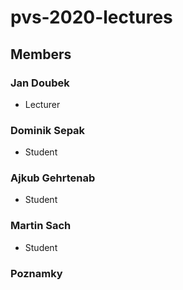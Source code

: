 # pvs-2020-lectures

## Members

### Jan Doubek
 * Lecturer

### Dominik Sepak
 * Student

### Ajkub Gehrtenab
 * Student
 
### Martin Sach
 * Student
 
 ### Poznamky